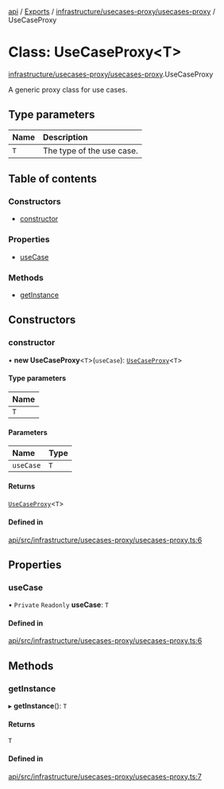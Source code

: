 [api](../README.md) / [Exports](../modules.md) / [infrastructure/usecases-proxy/usecases-proxy](../modules/infrastructure_usecases_proxy_usecases_proxy.md) / UseCaseProxy

# Class: UseCaseProxy\<T\>

[infrastructure/usecases-proxy/usecases-proxy](../modules/infrastructure_usecases_proxy_usecases_proxy.md).UseCaseProxy

A generic proxy class for use cases.

## Type parameters

| Name | Description               |
| :--- | :------------------------ |
| `T`  | The type of the use case. |

## Table of contents

### Constructors

- [constructor](infrastructure_usecases_proxy_usecases_proxy.UseCaseProxy.md#constructor)

### Properties

- [useCase](infrastructure_usecases_proxy_usecases_proxy.UseCaseProxy.md#usecase)

### Methods

- [getInstance](infrastructure_usecases_proxy_usecases_proxy.UseCaseProxy.md#getinstance)

## Constructors

### constructor

• **new UseCaseProxy**\<`T`\>(`useCase`): [`UseCaseProxy`](infrastructure_usecases_proxy_usecases_proxy.UseCaseProxy.md)\<`T`\>

#### Type parameters

| Name |
| :--- |
| `T`  |

#### Parameters

| Name      | Type |
| :-------- | :--- |
| `useCase` | `T`  |

#### Returns

[`UseCaseProxy`](infrastructure_usecases_proxy_usecases_proxy.UseCaseProxy.md)\<`T`\>

#### Defined in

[api/src/infrastructure/usecases-proxy/usecases-proxy.ts:6](https://github.com/No-Country/restaurant-reservation-manager/blob/d2fd85f/api/src/infrastructure/usecases-proxy/usecases-proxy.ts#L6)

## Properties

### useCase

• `Private` `Readonly` **useCase**: `T`

#### Defined in

[api/src/infrastructure/usecases-proxy/usecases-proxy.ts:6](https://github.com/No-Country/restaurant-reservation-manager/blob/d2fd85f/api/src/infrastructure/usecases-proxy/usecases-proxy.ts#L6)

## Methods

### getInstance

▸ **getInstance**(): `T`

#### Returns

`T`

#### Defined in

[api/src/infrastructure/usecases-proxy/usecases-proxy.ts:7](https://github.com/No-Country/restaurant-reservation-manager/blob/d2fd85f/api/src/infrastructure/usecases-proxy/usecases-proxy.ts#L7)
